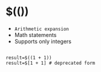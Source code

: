 # $(())

- `Arithmetic expansion`
- Math statements
- Supports only integers

```shell

result=$((1 + 1))
result=$[1 + 1] # deprecated form
```
